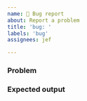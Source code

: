 ```yaml
---
name: 🐛 Bug report
about: Report a problem
title: 'bug: '
labels: 'bug'
assignees: jef

---
```


### Problem

<!--
Describe the problem here. Feel free to include any screenshots.

Please try to include as many details as possible.
 -->

<!--
Application:
Version:
-->

### Expected output

<!-- Describe the expected output here. -->
